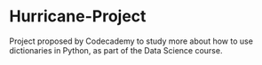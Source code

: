 # Hurricane-Project
Project proposed by Codecademy to study more about how to use dictionaries in Python, as part of the Data Science course.
